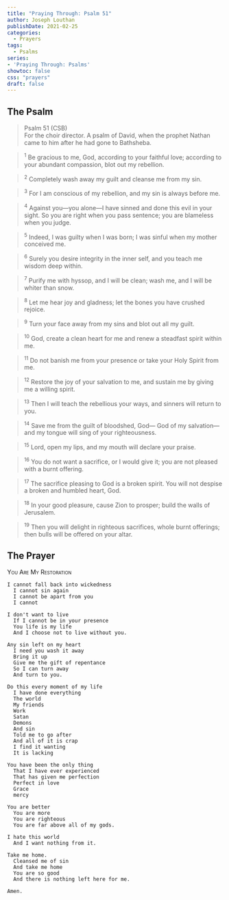 ```yaml
---
title: "Praying Through: Psalm 51"
author: Joseph Louthan
publishDate: 2021-02-25
categories:
  - Prayers
tags:
  - Psalms
series:
- 'Praying Through: Psalms'
showtoc: false
css: "prayers"
draft: false
---
```

## The Psalm

>Psalm 51 (CSB)  
><sup></sup> For the choir director. A psalm of David, when the prophet Nathan came to him after he had gone to Bathsheba. 

><sup>1</sup> Be gracious to me, God, according to your faithful love; according to your abundant compassion, blot out my rebellion. 

><sup>2</sup> Completely wash away my guilt and cleanse me from my sin. 

><sup>3</sup> For I am conscious of my rebellion, and my sin is always before me. 

><sup>4</sup> Against you—you alone—I have sinned and done this evil in your sight. So you are right when you pass sentence; you are blameless when you judge. 

><sup>5</sup> Indeed, I was guilty when I was born; I was sinful when my mother conceived me. 

><sup>6</sup> Surely you desire integrity in the inner self, and you teach me wisdom deep within. 

><sup>7</sup> Purify me with hyssop, and I will be clean; wash me, and I will be whiter than snow. 

><sup>8</sup> Let me hear joy and gladness; let the bones you have crushed rejoice. 

><sup>9</sup> Turn your face away from my sins and blot out all my guilt. 

><sup>10</sup> God, create a clean heart for me and renew a steadfast spirit within me. 

><sup>11</sup> Do not banish me from your presence or take your Holy Spirit from me. 

><sup>12</sup> Restore the joy of your salvation to me, and sustain me by giving me a willing spirit. 

><sup>13</sup> Then I will teach the rebellious your ways, and sinners will return to you. 

><sup>14</sup> Save me from the guilt of bloodshed, God— God of my salvation— and my tongue will sing of your righteousness. 

><sup>15</sup> Lord, open my lips, and my mouth will declare your praise. 

><sup>16</sup> You do not want a sacrifice, or I would give it; you are not pleased with a burnt offering. 

><sup>17</sup> The sacrifice pleasing to God is a broken spirit. You will not despise a broken and humbled heart, God. 

><sup>18</sup> In your good pleasure, cause Zion to prosper; build the walls of Jerusalem. 

><sup>19</sup> Then you will delight in righteous sacrifices, whole burnt offerings; then bulls will be offered on your altar.

## The Prayer

<div style="font-variant: small-caps;">
You Are My Restoration
</div>

```text
I cannot fall back into wickedness
  I cannot sin again
  I cannot be apart from you
  I cannot

I don't want to live
  If I cannot be in your presence
  You life is my life
  And I choose not to live without you.

Any sin left on my heart
  I need you wash it away
  Bring it up
  Give me the gift of repentance
  So I can turn away
  And turn to you.

Do this every moment of my life
  I have done everything
  The world
  My friends
  Work
  Satan
  Demons
  And sin
  Told me to go after
  And all of it is crap
  I find it wanting
  It is lacking

You have been the only thing
  That I have ever experienced
  That has given me perfection
  Perfect in love
  Grace
  mercy

You are better
  You are more
  You are righteous
  You are far above all of my gods.

I hate this world
  And I want nothing from it.

Take me home.
  Cleansed me of sin
  And take me home
  You are so good
  And there is nothing left here for me.

Amen.
```